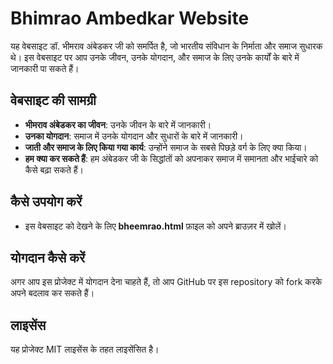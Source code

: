 # Bhimrao Ambedkar Website

यह वेबसाइट डॉ. भीमराव अंबेडकर जी को समर्पित है, जो भारतीय संविधान के निर्माता और समाज सुधारक थे। इस वेबसाइट पर आप उनके जीवन, उनके योगदान, और समाज के लिए उनके कार्यों के बारे में जानकारी पा सकते हैं।

## वेबसाइट की सामग्री

- **भीमराव अंबेडकर का जीवन**: उनके जीवन के बारे में जानकारी।
- **उनका योगदान**: समाज में उनके योगदान और सुधारों के बारे में जानकारी।
- **जाती और समाज के लिए किया गया कार्य**: उन्होंने समाज के सबसे पिछड़े वर्ग के लिए क्या किया।
- **हम क्या कर सकते हैं**: हम अंबेडकर जी के सिद्धांतों को अपनाकर समाज में समानता और भाईचारे को कैसे बढ़ा सकते हैं।

## कैसे उपयोग करें

- इस वेबसाइट को देखने के लिए **bheemrao.html** फ़ाइल को अपने ब्राउज़र में खोलें।

## योगदान कैसे करें

अगर आप इस प्रोजेक्ट में योगदान देना चाहते हैं, तो आप GitHub पर इस repository को fork करके अपने बदलाव कर सकते हैं।

## लाइसेंस

यह प्रोजेक्ट MIT लाइसेंस के तहत लाइसेंसित है।
